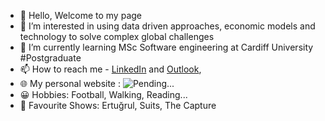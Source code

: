 - 👋 Hello, Welcome to my page 
- 👀 I’m interested in using data driven approaches, economic models and technology to solve complex global challenges 
- 🌱 I’m currently learning MSc Software engineering at Cardiff University #Postgraduate 
- 📫 How to reach me - <a href="https://www.linkedin.com/in/mohamed-sheekh-a04670252/" rel="nofollow">LinkedIn</a> and <a href="mailto:mhsheekh@hotmail.com">Outlook</a>, 
- &#127760; My personal website : <image src="URL_TO_YOUR_PENDING_GIF" alt="Pending..." />
- &#128512; Hobbies: Football, Walking, Reading...
- &#127909; Favourite Shows: Ertuğrul, Suits, The Capture
<!---
mohamedsheekh89/mohamedsheekh89 is a ✨ special ✨ repository because its `README.md` (this file) appears on your GitHub profile.
You can click the Preview link to take a look at your changes.
--->
